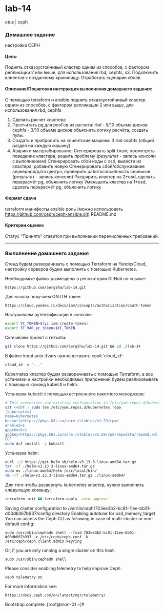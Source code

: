 # lab-14
otus | ceph

### Домашнее задание
настройка CEPH

#### Цель:
Поднять отказоустойчивый кластер одним из способов, с фактором репликации 2 или выше, для использования rbd, cephfs, s3. 
Подключить клиентов к созданному хранилищу. Отработать сценарии сбоев.

#### Описание/Пошаговая инструкция выполнения домашнего задания:
C помощью terraform и ansible поднять отказоустойчивый кластер одним из способов, с фактором репликации 2 или выше, для использования rbd, cephfs

1. Cделать расчет кластера
2. Просчитать pg для pool'ов из расчета:
   rbd - 5/10 объема дисков
   cephfs - 3/10 объема дисков
   объяснить логику расчёта, создать пулы.
3. Создать и пробросить на клиентские машины:
   3 rbd
   cephfs (общий раздел на каждую машину)
4. Аварии и масштабирование:
   Сгенерировать split-brain, посмотреть поведение кластера, решить проблему (результат - запись консоли с выполнением)
   Сгенерировать сбой ноды с osd, вывести из кластера, добавить новую
   Сгенерировать сбой/обслуживание серверной/дата центра, проверить работоспособность сервисов (результат - запись консоли)
   Расширить кластер на 2+osd, сделать перерасчёт pg, объяснить логику
   Уменьшить кластер на 1+osd, сделать перерасчёт pg, объяснить логику

#### Формат сдачи
terraform манифесты
ansible роль (можно использовать https://github.com/ceph/ceph-ansible.git)
README.md

#### Критерии оценки:
Статус "Принято" ставится при выполнении перечисленных требований.

---

### Выполнение домашнего задания

Стенд будем разворачивать с помощью Terraform на YandexCloud, настройку серверов будем выполнять с помощью Kubernetes.

Необходимые файлы размещены в репозитории GitHub по ссылке:
```
https://github.com/SergSha/lab-14.git
```

Для начала получаем OAUTH токен:
```
https://cloud.yandex.ru/docs/iam/concepts/authorization/oauth-token
```

Настраиваем аутентификации в консоли:
```bash
export YC_TOKEN=$(yc iam create-token)
export TF_VAR_yc_token=$YC_TOKEN
```

Скачиваем проект с гитхаба:
```bash
git clone https://github.com/SergSha/lab-14.git && cd ./lab-14
```

В файле input.auto.tfvars нужно вставить свой 'cloud_id':
```bash
cloud_id  = "..."
```

Kubernetes кластер будем разворачивать с помощью Terraform, а все установки и настройки необходимых приложений будем реализовывать с помощью команд kubectl и helm.

Установка kubectl с помощью встроенного пакетного менеджера:
```bash
# This overwrites any existing configuration in /etc/yum.repos.d/kubernetes.repo
cat <<EOF | sudo tee /etc/yum.repos.d/kubernetes.repo
[kubernetes]
name=Kubernetes
baseurl=https://pkgs.k8s.io/core:/stable:/v1.29/rpm/
enabled=1
gpgcheck=1
gpgkey=https://pkgs.k8s.io/core:/stable:/v1.29/rpm/repodata/repomd.xml.key
EOF
sudo dnf install -y kubectl
```

Установка helm:
```bash
curl -LO https://get.helm.sh/helm-v3.13.3-linux-amd64.tar.gz
tar -xf ./helm-v3.13.3-linux-amd64.tar.gz
sudo mv ./linux-amd64/helm /usr/local/bin/
rm -rf ./helm-v3.13.3-linux-amd64.tar.gz ./linux-amd64/
```

Для того чтобы развернуть kubernetes кластер, нужно выполнить следующую команду:
```bash
terraform init && terraform apply -auto-approve
```


Saving cluster configuration to /var/lib/ceph/703ee3b2-bc81-11ee-bb01-d00db067b937/config directory
Enabling autotune for osd_memory_target
You can access the Ceph CLI as following in case of multi-cluster or non-default config:

	sudo /usr/sbin/cephadm shell --fsid 703ee3b2-bc81-11ee-bb01-d00db067b937 -c /etc/ceph/ceph.conf -k /etc/ceph/ceph.client.admin.keyring

Or, if you are only running a single cluster on this host:

	sudo /usr/sbin/cephadm shell 

Please consider enabling telemetry to help improve Ceph:

	ceph telemetry on

For more information see:

	https://docs.ceph.com/en/latest/mgr/telemetry/

Bootstrap complete.
[root@mon-01 ~]# 
